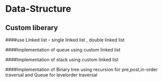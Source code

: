 # Data-Structure
## Custom liberary
####use Linked list - single linked list , double linked list

####Implementation of queue using custom linked list

####Implementation of stack using custom linked list

####Implementation of Binary tree using recursion for pre,post,in-order traversal and Queue for levelorder traversal
